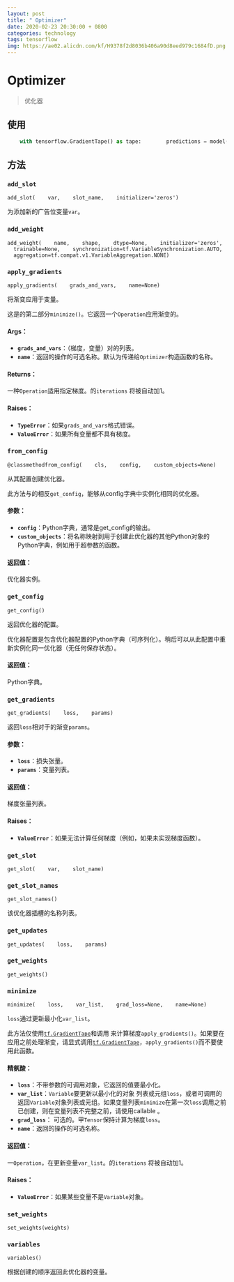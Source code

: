 ```yaml
---
layout: post
title: " Optimizer"
date: 2020-02-23 20:30:00 + 0800
categories: technology
tags: tensorflow
img: https://ae02.alicdn.com/kf/H9378f2d8036b406a90d8eed979c1684fD.png
---
```


# Optimizer

> 优化器

## 使用

```python
    with tensorflow.GradientTape() as tape:        predictions = model(images)        loss = loss_object(labels, predictions)    gradients = tape.gradient(loss, model.trainable_variables)    optimizer.apply_gradients(zip(gradients, model.trainable_variables))
```

## 方法

### `add_slot`

```
add_slot(    var,    slot_name,    initializer='zeros')
```

为添加新的广告位变量`var`。

### `add_weight`

```
add_weight(    name,    shape,    dtype=None,    initializer='zeros',    trainable=None,    synchronization=tf.VariableSynchronization.AUTO,    aggregation=tf.compat.v1.VariableAggregation.NONE)
```

### `apply_gradients`

```
apply_gradients(    grads_and_vars,    name=None)
```

将渐变应用于变量。

这是的第二部分`minimize()`。它返回一个`Operation`应用渐变的。

#### Args：

-   **`grads_and_vars`**：（梯度，变量）对的列表。
-   **`name`**：返回的操作的可选名称。默认为传递给`Optimizer`构造函数的名称。

#### Returns：

一种`Operation`适用指定梯度。的`iterations` 将被自动加1。

#### Raises：

-   **`TypeError`**：如果`grads_and_vars`格式错误。
-   **`ValueError`**：如果所有变量都不具有梯度。

### `from_config`

```
@classmethodfrom_config(    cls,    config,    custom_objects=None)
```

从其配置创建优化器。

此方法与的相反`get_config`，能够从config字典中实例化相同的优化器。

#### 参数：

-   **`config`**：Python字典，通常是get_config的输出。
-   **`custom_objects`**：将名称映射到用于创建此优化器的其他Python对象的Python字典，例如用于超参数的函数。

#### 返回值：

优化器实例。

### `get_config`

```
get_config()
```

返回优化器的配置。

优化器配置是包含优化器配置的Python字典（可序列化）。稍后可以从此配置中重新实例化同一优化器（无任何保存状态）。

#### 返回值：

Python字典。

### `get_gradients`

```
get_gradients(    loss,    params)
```

返回`loss`相对于的渐变`params`。

#### 参数：

-   **`loss`**：损失张量。
-   **`params`**：变量列表。

#### 返回值：

梯度张量列表。

#### Raises：

-   **`ValueError`**：如果无法计算任何梯度（例如，如果未实现梯度函数）。

### `get_slot`

```
get_slot(    var,    slot_name)
```

### `get_slot_names`

```
get_slot_names()
```

该优化器插槽的名称列表。

### `get_updates`

```
get_updates(    loss,    params)
```

### `get_weights`

```
get_weights()
```

### `minimize`

```
minimize(    loss,    var_list,    grad_loss=None,    name=None)
```

`loss`通过更新最小化`var_list`。

此方法仅使用[`tf.GradientTape`](https://www.tensorflow.org/api_docs/python/tf/GradientTape)和调用 来计算梯度`apply_gradients()`。如果要在应用之前处理渐变，请显式调用[`tf.GradientTape`](https://www.tensorflow.org/api_docs/python/tf/GradientTape)，`apply_gradients()`而不要使用此函数。

#### 精氨酸：

-   **`loss`**：不带参数的可调用对象，它返回的值要最小化。
-   **`var_list`**：`Variable`要更新以最小化的对象 列表或元组`loss`，或者可调用的返回`Variable`对象列表或元组。如果变量列表`minimize`在第一次`loss`调用之前已创建，则在变量列表不完整之前，请使用callable 。
-   **`grad_loss`**： 可选的。甲`Tensor`保持计算为梯度`loss`。
-   **`name`**：返回的操作的可选名称。

#### 返回值：

一`Operation`，在更新变量`var_list`。的`iterations` 将被自动加1。

#### Raises：

-   **`ValueError`**：如果某些变量不是`Variable`对象。

### `set_weights`

```
set_weights(weights)
```

### `variables`

```
variables()
```

根据创建的顺序返回此优化器的变量。
